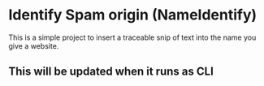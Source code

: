 # Identify Spam origin (NameIdentify)
This is a simple project to insert a traceable snip of text into 
the name you give a website.

## This will be updated when it runs as CLI